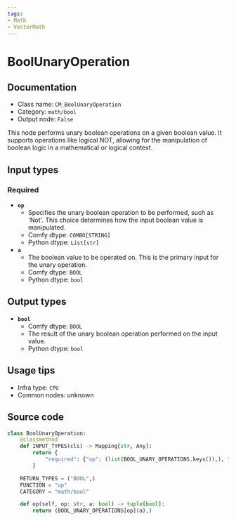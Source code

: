 ```yaml
---
tags:
- Math
- VectorMath
---
```


# BoolUnaryOperation
## Documentation
- Class name: `CM_BoolUnaryOperation`
- Category: `math/bool`
- Output node: `False`

This node performs unary boolean operations on a given boolean value. It supports operations like logical NOT, allowing for the manipulation of boolean logic in a mathematical or logical context.
## Input types
### Required
- **`op`**
    - Specifies the unary boolean operation to be performed, such as 'Not'. This choice determines how the input boolean value is manipulated.
    - Comfy dtype: `COMBO[STRING]`
    - Python dtype: `List[str]`
- **`a`**
    - The boolean value to be operated on. This is the primary input for the unary operation.
    - Comfy dtype: `BOOL`
    - Python dtype: `bool`
## Output types
- **`bool`**
    - Comfy dtype: `BOOL`
    - The result of the unary boolean operation performed on the input value.
    - Python dtype: `bool`
## Usage tips
- Infra type: `CPU`
- Common nodes: unknown


## Source code
```python
class BoolUnaryOperation:
    @classmethod
    def INPUT_TYPES(cls) -> Mapping[str, Any]:
        return {
            "required": {"op": (list(BOOL_UNARY_OPERATIONS.keys()),), "a": DEFAULT_BOOL}
        }

    RETURN_TYPES = ("BOOL",)
    FUNCTION = "op"
    CATEGORY = "math/bool"

    def op(self, op: str, a: bool) -> tuple[bool]:
        return (BOOL_UNARY_OPERATIONS[op](a),)

```
